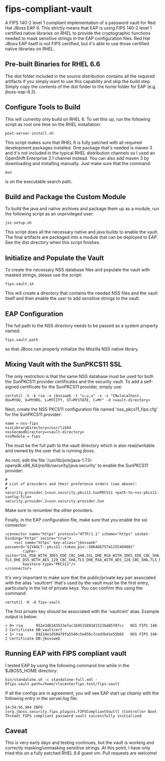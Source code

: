 fips-compliant-vault
====================

A FIPS 140-2 level 1 compliant implementation of a password vault for
Red Hat JBoss EAP 6.  This strictly means that EAP is using FIPS 140-2
level 1 certified native libraries on RHEL to provide the cryptographic
functions needed to mask sensitive strings in the EAP configuration files.
Red Hat JBoss EAP itself is not FIPS certified, but it's able to use
those certified native libraries on RHEL.

Pre-built Binaries for RHEL 6.6
-------------------------------

The dist folder included in the source distribution contains all the
required artifacts if you simply want to use this capability and skip
the build step.  Simply copy the contents of the dist folder to the home
folder for EAP (e.g. jboss-eap-6.3).

Configure Tools to Build
------------------------

This will currently only build on RHEL 6.  To set this up, run the
following script as root one time on the RHEL installation:

    post-server-install.sh

This script makes sure that RHEL 6 is fully patched with all required
development packages installed.  One package that's needed is maven
3 and it's not included in the typical RHEL distribution channels so
I used an OpenShift Enterprise 2.1 channel instead.  You can also add
maven 3 by downloading and installing manually.  Just make sure that
the command:

    mvn

is on the executable search path.

Build and Package the Custom Module
-----------------------------------

To build the java and native archives and package them up as a module,
run the following script as an unprivileged user:

    jss-setup.sh

This script does all the necessary native and java builds to enable
the vault.  The final artifacts are packaged into a module that can be
deployed to EAP.  See the dist directory when this script finishes.

Initialize and Populate the Vault
---------------------------------

To create the necessary NSS database files and populate the vault with
masked strings, please use the script:

    fips-vault.sh

This will create a directory that contains the needed NSS files and
the vault itself and then enable the user to add sensitive strings to
the vault.

EAP Configuration
-----------------

The full path to the NSS directory needs to be passed as a system
property named:

    fips.vault.path

so that JBoss can properly initialize the Mozilla NSS native library.

Mixing Vault with the SunPKCS11 SSL
-----------------------------------

The only restriction is that the same NSS database must be used for both
the SunPKCS11 provider certificates and the security vault.  To add a
self-signed certificate for the SunPKCS11 provider, simply use:

    certutil -S -k rsa -n jbossweb -t "u,u,u" -x -s "CN=localhost, OU=MYOU, O=MYORG, L=MYCITY, ST=MYSTATE, C=MY" -d <vault-directory>

Next, create the NSS PKCS11 configuration file named 'nss_pkcs11_fips.cfg'
for the SunPKCS11 provider:

    name = nss-fips
    nssLibraryDirectory=/usr/lib64
    nssSecmodDirectory=<vault-directory>
    nssModule = fips

The <vault-directory> must be the full path to the vault directory which
is also read/writable and owned by the user that is running jboss.

As root, edit the file
'/usr/lib/jvm/java-1.7.0-openjdk.x86_64/jre/lib/security/java.security'
to enable the SunPKCS11 provider:

    #
    # List of providers and their preference orders (see above):
    #
    security.provider.1=sun.security.pkcs11.SunPKCS11 <path-to-nss-pkcs11-config-file>
    security.provider.2=sun.security.provider.Sun

Make sure to renumber the other providers.

Finally, in the EAP configuration file, make sure that you enable the
ssl connector:

    <connector name="https" protocol="HTTP/1.1" scheme="https" socket-binding="https" secure="true">
        <ssl name="https" key-alias="jbossweb" password="${VAULT::pkcs11::token_pin::5064667574125540400}" 
            cipher-suite="SSL_RSA_WITH_3DES_EDE_CBC_SHA,SSL_DHE_RSA_WITH_3DES_EDE_CBC_SHA,TLS_RSA_WITH_AES_128_CBC_SHA, TLS_DHE_DSS_WITH_AES_128_CBC_SHA,TLS_DHE_RSA_WITH_AES_128_CBC_SHA,TLS_RSA_WITH_AES_256_CBC_SHA,TLS_DHE_DSS_WITH_AES_256_CBC_SHA,TLS_DHE_RSA_WITH_AES_256_CBC_SHA,TLS_ECDH_ECDSA_WITH_3DES_EDE_CBC_SHA,TLS_ECDH_ECDSA_WITH_AES_128_CBC_SHA,TLS_ECDH_ECDSA_WITH_AES_256_CBC_SHA,TLS_ECDHE_ECDSA_WITH_3DES_EDE_CBC_SHA,TLS_ECDHE_ECDSA_WITH_AES_128_CBC_SHA,TLS_ECDHE_ECDSA_WITH_AES_256_CBC_SHA,TLS_ECDH_RSA_WITH_3DES_EDE_CBC_SHA,TLS_ECDH_RSA_WITH_AES_128_CBC_SHA,TLS_ECDH_RSA_WITH_AES_256_CBC_SHA,TLS_ECDHE_RSA_WITH_3DES_EDE_CBC_SHA,TLS_ECDHE_RSA_WITH_AES_128_CBC_SHA,TLS_ECDHE_RSA_WITH_AES_256_CBC_SHA,TLS_ECDH_anon_WITH_3DES_EDE_CBC_SHA,TLS_ECDH_anon_WITH_AES_128_CBC_SHA,TLS_ECDH_anon_WITH_AES_256_CBC_SHA"
            keystore-type="PKCS11"/>
    </connector>

It's very important to make sure that the public/private key pair
associated with the alias 'vaultcert' that's used by the vault must
be the first entry, particularly in the list of private keys.  You can
confirm this using the command:

    certutil -K -d fips-vault

The first private key should be associated with the 'vaultcert' alias.
Example output is below:

    < 0> rsa      952e3db343533efac1b9515893d1522bd85f07cc   NSS FIPS 140-2 Certificate DB:vaultcert
    < 1> rsa      69214e1d58478fa5546c5e856c7ced3b41e55b65   NSS FIPS 140-2 Certificate DB:jbossweb

Running EAP with FIPS compliant vault
-------------------------------------

I tested EAP by using the following command line while in the $JBOSS_HOME
directory:

    bin/standalone.sh -c standalone-full.xml -Dfips.vault.path=/home/rlucente/fips-test/fips-vault

If all the configs are in agreement, you will see EAP start up cleanly
with the following entry in the server.log file:

    14:54:56,904 INFO  [org.jboss.security.fips.plugins.FIPSCompliantVault] (Controller Boot Thread) FIPS compliant password vault successfully initialized

Caveat
------

This is very early days and testing continues, but the vault is working
and correctly masking/unmasking sensitive strings.  At this point, I
have only tried this on a fully patched RHEL 6.6 guest vm.  Pull requests
are welcome!

